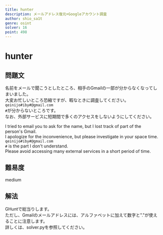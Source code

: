 ```yaml
---
title: hunter
description: メールアドレス復元+Googleアカウント調査
author: shio_sa1t
genre: osint
solver: 16
point: 498
---
```


# hunter
## 問題文
名前をメールで聞こうとしたところ、相手のGmailの一部が分からなくなってしまいました。  
大変お忙しいところ恐縮ですが、暇なときに調査してください。  
`qeinijo#iby#@gmail.com`  
`#`が分からないところです。  
なお、外部サービスに短期間で多くのアクセスをしないようにしてください。  
  
I tried to email you to ask for the name, but I lost track of part of the person's Gmail.  
I apologize for the inconvenience, but please investigate in your space time.  
`qeinijo#iby#@gmail.com`  
`#` is the part I don't understand.  
Please avoid accessing many external services in a short period of time.  

## 難易度
medium

## 解法
GHuntで総当りします。  
ただし、Gmailのメールアドレスには、アルファベットに加えて数字と"."が使えることに注意します。  
詳しくは、solver.pyを参照してください。

